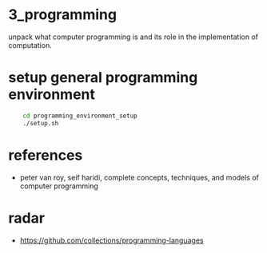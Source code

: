 # 3_programming
unpack what computer programming is and its role in the implementation of computation.

# setup general programming environment
``` bash
    cd programming_environment_setup 
    ./setup.sh
```
# references
* peter van roy, seif haridi, complete concepts, techniques, and models of computer programming
# radar
* https://github.com/collections/programming-languages 

